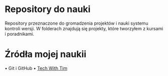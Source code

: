 # Repository do nauki
Repository przeznaczone do gromadzenia projektów i nauki systemu kontroli wersji. W folderach znajdują się projekty, które tworzyłem z kursami i poradnikami.

# Źródła mojej naukii
• Git i GitHub
    • [Tech With Tim](https://www.youtube.com/watch?v=DVRQoVRzMIY&t)

